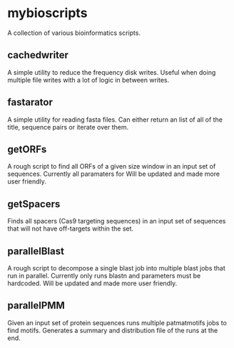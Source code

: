 mybioscripts
============
A collection of various bioinformatics scripts.

cachedwriter
------------
A simple utility to reduce the frequency disk writes.
Useful when doing multiple file writes with a lot of logic in between writes.

fastarator
------------
A simple utility for reading fasta files.
Can either return an list of all of the title, sequence pairs or iterate over them. 

getORFs
------------
A rough script to find all ORFs of a given size window in an input set of sequences.
Currently all paramaters for 
Will be updated and made more user friendly.

getSpacers
------------
Finds all spacers (Cas9 targeting sequences) in an input set of sequences that will
not have off-targets within the set.

parallelBlast
------------
A rough script to decompose a single blast job into multiple blast jobs that run in parallel.
Currently only runs blastn and parameters must be hardcoded.
Will be updated and made more user friendly.

parallelPMM
------------
Given an input set of protein sequences runs multiple patmatmotifs jobs to find motifs.
Generates a summary and distribution file of the runs at the end.
